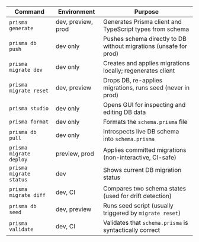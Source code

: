 | Command                 | Environment        | Purpose                                                           |
| ----------------------- | ------------------ | ----------------------------------------------------------------- |
| `prisma generate`       | dev, preview, prod | Generates Prisma client and TypeScript types from schema          |
| `prisma db push`        | dev only           | Pushes schema directly to DB without migrations (unsafe for prod) |
| `prisma migrate dev`    | dev only           | Creates and applies migrations locally; regenerates client        |
| `prisma migrate reset`  | dev, preview       | Drops DB, re-applies migrations, runs seed (never in prod)        |
| `prisma studio`         | dev only           | Opens GUI for inspecting and editing DB data                      |
| `prisma format`         | dev only           | Formats the `schema.prisma` file                                  |
| `prisma db pull`        | dev only           | Introspects live DB schema into `schema.prisma`                   |
| `prisma migrate deploy` | preview, prod      | Applies committed migrations (non-interactive, CI-safe)           |
| `prisma migrate status` | dev                | Shows current DB migration status                                 |
| `prisma migrate diff`   | dev, CI            | Compares two schema states (used for drift detection)             |
| `prisma db seed`        | dev, preview       | Runs seed script (usually triggered by `migrate reset`)           |
| `prisma validate`       | dev, CI            | Validates that `schema.prisma` is syntactically correct           |

